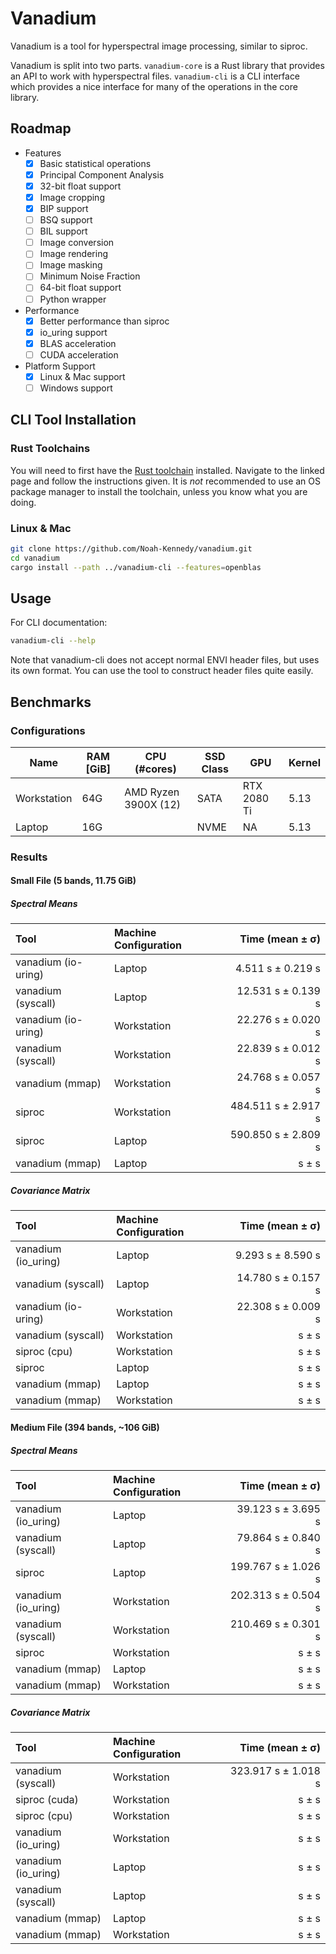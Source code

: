 # Vanadium

Vanadium is a tool for hyperspectral image processing, similar to siproc.

Vanadium is split into two parts.
`vanadium-core` is a Rust library that provides an API to work with hyperspectral files.
`vanadium-cli` is a CLI interface which provides a nice interface for many of the operations in the core library.

## Roadmap

- Features
    - [x] Basic statistical operations
    - [x] Principal Component Analysis
    - [x] 32-bit float support
    - [x] Image cropping
    - [x] BIP support
    - [ ] BSQ support
    - [ ] BIL support
    - [ ] Image conversion
    - [ ] Image rendering
    - [ ] Image masking
    - [ ] Minimum Noise Fraction
    - [ ] 64-bit float support
    - [ ] Python wrapper
- Performance
    - [x] Better performance than siproc
    - [x] io_uring support
    - [x] BLAS acceleration
    - [ ] CUDA acceleration
- Platform Support
    - [x] Linux & Mac support
    - [ ] Windows support

## CLI Tool Installation

### Rust Toolchains

You will need to first have the [Rust toolchain](https://rustup.rs/) installed. Navigate to the linked page and follow the instructions given. It is *not* recommended to use an OS package manager to
install the toolchain, unless you know what you are doing.

### Linux & Mac

```bash
git clone https://github.com/Noah-Kennedy/vanadium.git
cd vanadium
cargo install --path ../vanadium-cli --features=openblas
```

## Usage
For CLI documentation:
```bash
vanadium-cli --help
```

Note that vanadium-cli does not accept normal ENVI header files, but uses its own format.
You can use the tool to construct header files quite easily.

## Benchmarks

### Configurations

| Name          | RAM [GiB] | CPU (#cores)         | SSD Class | GPU         | Kernel |
|---------------|-----------|----------------------|-----------|-------------|--------|
| Workstation | 64G       | AMD Ryzen 3900X (12) | SATA      | RTX 2080 Ti | 5.13   |
| Laptop      | 16G       |                      | NVME      | NA          | 5.13   |

### Results

#### Small File (5 bands, 11.75 GiB)
##### Spectral Means
| Tool                | Machine Configuration | Time (mean ± σ)      |
|:--------------------|:----------------------|---------------------:|
| vanadium (io-uring) | Laptop                |    4.511 s ± 0.219 s |
| vanadium (syscall)  | Laptop                |   12.531 s ± 0.139 s |
| vanadium (io-uring) | Workstation           |   22.276 s ± 0.020 s |
| vanadium (syscall)  | Workstation           |   22.839 s ± 0.012 s |
| vanadium (mmap)     | Workstation           |   24.768 s ± 0.057 s |
| siproc              | Workstation           |  484.511 s ± 2.917 s |
| siproc              | Laptop                |  590.850 s ± 2.809 s |
| vanadium (mmap)     | Laptop                |  s ± s |


##### Covariance Matrix
| Tool                | Machine Configuration | Time (mean ± σ) |
|:--------------------|:----------------------|-----------------:|
| vanadium (io_uring) | Laptop                |  9.293 s ± 8.590 s |
| vanadium (syscall)  | Laptop                | 14.780 s ± 0.157 s |
| vanadium (io-uring) | Workstation           | 22.308 s ± 0.009 s |
| vanadium (syscall)  | Workstation           | s ± s |
| siproc (cpu)        | Workstation           | s ± s |
| siproc              | Laptop                | s ± s |
| vanadium (mmap)     | Laptop                |  s ± s |
| vanadium (mmap)     | Workstation           |  s ± s |

#### Medium File (394 bands, ~106 GiB)
##### Spectral Means
| Tool                | Machine Configuration | Time (mean ± σ)     |
|:--------------------|:----------------------|--------------------:|
| vanadium (io_uring) | Laptop                |  39.123 s ± 3.695 s |
| vanadium (syscall)  | Laptop                |  79.864 s ± 0.840 s |
| siproc              | Laptop                | 199.767 s ± 1.026 s |
| vanadium (io_uring) | Workstation           | 202.313 s ± 0.504 s |
| vanadium (syscall)  | Workstation           | 210.469 s ± 0.301 s |
| siproc              | Workstation           | s ± s |
| vanadium (mmap)     | Laptop                |  s ± s |
| vanadium (mmap)     | Workstation           |  s ± s |


##### Covariance Matrix
| Tool                | Machine Configuration | Time (mean ± σ) |
|:--------------------|:----------------------|----------------:|
| vanadium (syscall)  | Workstation           | 323.917 s ± 1.018 s |
| siproc (cuda)       | Workstation           | s ± s |
| siproc (cpu)        | Workstation           | s ± s |
| vanadium (io_uring) | Workstation           | s ± s |
| vanadium (io_uring) | Laptop                | s ± s |
| vanadium (syscall)  | Laptop                | s ± s |
| vanadium (mmap)     | Laptop                | s ± s |
| vanadium (mmap)     | Workstation           | s ± s |